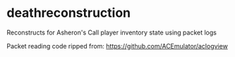 # deathreconstruction
Reconstructs for Asheron's Call player inventory state using packet logs

Packet reading code ripped from: https://github.com/ACEmulator/aclogview
